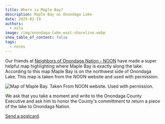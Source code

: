 ```yaml
---
title: Where is Maple Bay?
description: Maple Bay on Onondaga Lake
date: 2025-02-19
authors:
  - aila
image: /img/onondaga-lake-east-shoreline.webp
show_table_of_content: false
tags:
  - notes
---
```

Our friends at [Neighbors of Onondaga Nation - NOON](https://peacecouncil.net/noon/home/) have made a super helpful map highlighting where Maple Bay is exactly along the lake. According to this map Maple Bay is on the northwest side of Onondaga Lake. This map is taken from the NOON website and used with permission.

![Map of Maple Bay. Taken From NOON website. Used with permission.](/img/noon-OnondagaLake-MapleBay4website.jpg)

We ask that you take a moment and write to the Onondaga County Executive and ask him to honor the County's committment to return a piece of the lake to Onondaga Nation. 

[Send a postcard](https://actionnetwork.org/letters/ask-the-onondaga-county-executive-to-keep-his-promise-to-return-maple-bay).
